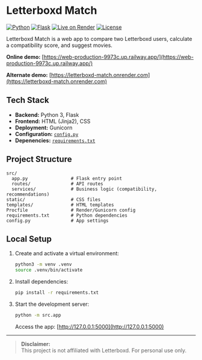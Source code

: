 # Letterboxd Match
[![Python](https://img.shields.io/badge/Python-3.12%2B-3776AB?logo=python&logoColor=white)](https://www.python.org/)
[![Flask](https://img.shields.io/badge/Flask-2%2B-000000?logo=flask&logoColor=white)](https://flask.palletsprojects.com/)
[![Live on Render](https://img.shields.io/badge/Render-Live-46E3B4?logo=render&logoColor=white)](https://letterboxd-match.onrender.com)
[![License](https://img.shields.io/badge/License-See%20LICENCE-lightgrey)](LICENCE)

Letterboxd Match is a web app to compare two Letterboxd users, calculate a compatibility score, and suggest movies.

**Online demo:** [https://web-production-9973c.up.railway.app/](https://web-production-9973c.up.railway.app/)
  
**Alternate demo:** [https://letterboxd-match.onrender.com](https://letterboxd-match.onrender.com)


## Tech Stack

- **Backend:** Python 3, Flask
- **Frontend:** HTML (Jinja2), CSS
- **Deployment:** Gunicorn
- **Configuration:** [`config.py`](config.py)
- **Depenencies:** [`requirements.txt`](requirements.txt)

## Project Structure

```
src/
  app.py                # Flask entry point
  routes/               # API routes
  services/             # Business logic (compatibility, recommendations)
static/                 # CSS files
templates/              # HTML templates
Procfile                # Render/Gunicorn config
requirements.txt        # Python dependencies
config.py               # App settings
```

## Local Setup

1. Create and activate a virtual environment:

   ```bash
   python3 -m venv .venv
   source .venv/bin/activate
   ```

2. Install dependencies:

   ```bash
   pip install -r requirements.txt
   ```

3. Start the development server:

   ```bash
   python -m src.app
   ```

   Access the app: [http://127.0.0.1:5000](http://127.0.0.1:5000)

---

> **Disclaimer:**  
> This project is not affiliated with Letterboxd. For personal use only.